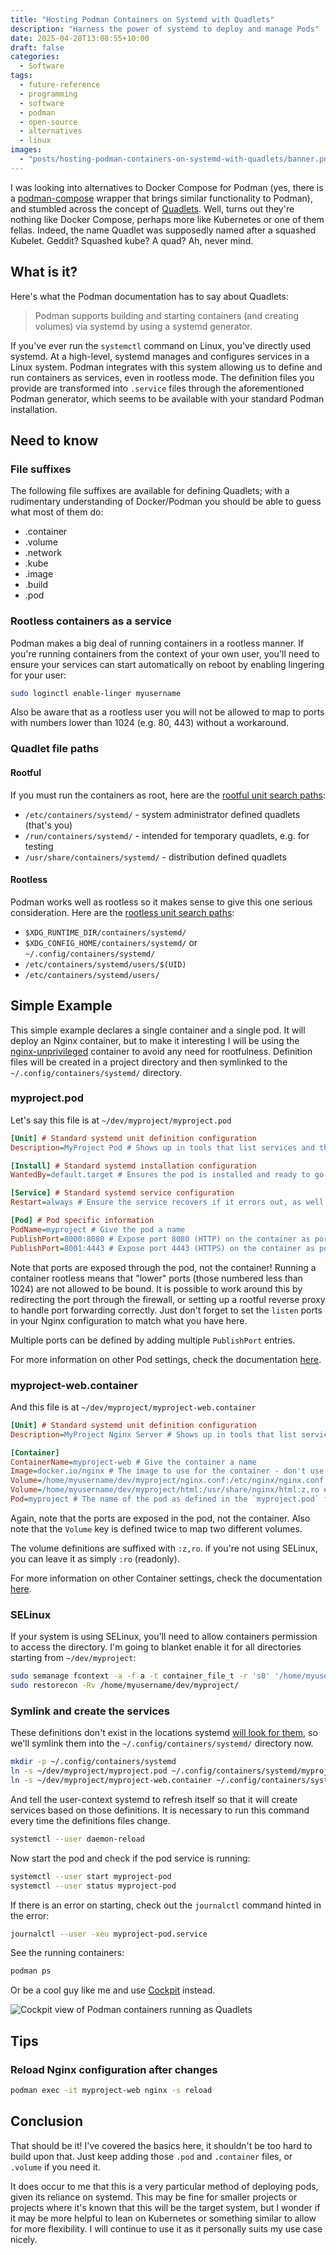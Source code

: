 ```yaml
---
title: "Hosting Podman Containers on Systemd with Quadlets"
description: "Harness the power of systemd to deploy and manage Pods"
date: 2025-04-28T13:08:55+10:00
draft: false
categories:
  - Software
tags:
  - future-reference
  - programming
  - software
  - podman
  - open-source
  - alternatives
  - linux
images:
  - "posts/hosting-podman-containers-on-systemd-with-quadlets/banner.png"
---
```

I was looking into alternatives to Docker Compose for Podman (yes, there is a [podman-compose](https://docs.podman.io/en/latest/markdown/podman-compose.1.html) wrapper that brings similar functionality to Podman), and stumbled across the concept of [Quadlets](https://docs.podman.io/en/latest/markdown/podman-systemd.unit.5.html). Well, turns out they're nothing like Docker Compose, perhaps more like Kubernetes or one of them fellas. Indeed, the name Quadlet was supposedly named after a squashed Kubelet. Geddit? Squashed kube? A quad? Ah, never mind.
<!--more-->

## What is it?
Here's what the Podman documentation has to say about Quadlets:

> Podman supports building and starting containers (and creating volumes) via systemd by using a systemd generator.

If you've ever run the `systemctl` command on Linux, you've directly used systemd. At a high-level, systemd manages and configures services in a Linux system. Podman integrates with this system allowing us to define and run containers as services, even in rootless mode. The definition files you provide are transformed into `.service` files through the aforementioned Podman generator, which seems to be available with your standard Podman installation.

## Need to know
### File suffixes
The following file suffixes are available for defining Quadlets; with a rudimentary understanding of Docker/Podman you should be able to guess what most of them do:

- .container
- .volume
- .network
- .kube
- .image
- .build
- .pod

### Rootless containers as a service
Podman makes a big deal of running containers in a rootless manner. If you're running containers from the context of your own user, you'll need to ensure your services can start automatically on reboot by enabling lingering for your user:

``` bash
sudo loginctl enable-linger myusername
```

Also be aware that as a rootless user you will not be allowed to map to ports with numbers lower than 1024 (e.g. 80, 443) without a workaround.

### Quadlet file paths
#### Rootful
If you must run the containers as root, here are the [rootful unit search paths](https://docs.podman.io/en/latest/markdown/podman-systemd.unit.5.html#podman-rootful-unit-search-path):
- `/etc/containers/systemd/` - system administrator defined quadlets (that's you)
- `/run/containers/systemd/` - intended for temporary quadlets, e.g. for testing
- `/usr/share/containers/systemd/` - distribution defined quadlets

#### Rootless
Podman works well as rootless so it makes sense to give this one serious consideration. Here are the [rootless unit search paths](https://docs.podman.io/en/latest/markdown/podman-systemd.unit.5.html#podman-rootless-unit-search-path):
- `$XDG_RUNTIME_DIR/containers/systemd/`
- `$XDG_CONFIG_HOME/containers/systemd/` or `~/.config/containers/systemd/`
- `/etc/containers/systemd/users/$(UID)`
- `/etc/containers/systemd/users/`

## Simple Example
This simple example declares a single container and a single pod. It will deploy an Nginx container, but to make it interesting I will be using the [nginx-unprivileged](https://hub.docker.com/r/nginxinc/nginx-unprivileged) container to avoid any need for rootfulness. Definition files will be created in a project directory and then symlinked to the `~/.config/containers/systemd/` directory.

### myproject.pod
Let's say this file is at `~/dev/myproject/myproject.pod`

``` ini
[Unit] # Standard systemd unit definition configuration
Description=MyProject Pod # Shows up in tools that list services and the like

[Install] # Standard systemd installation configuration
WantedBy=default.target # Ensures the pod is installed and ready to go at boot time

[Service] # Standard systemd service configuration
Restart=always # Ensure the service recovers if it errors out, as well as on reboots

[Pod] # Pod specific information
PodName=myproject # Give the pod a name
PublishPort=8000:8080 # Expose port 8080 (HTTP) on the container as port 8000 on the host
PublishPort=8001:4443 # Expose port 4443 (HTTPS) on the container as port 8001 on the host
```

Note that ports are exposed through the pod, not the container! Running a container rootless means that "lower" ports (those numbered less than 1024) are not allowed to be bound. It is possible to work around this by redirecting the port through the firewall, or setting up a rootful reverse proxy to handle port forwarding correctly. Just don't forget to set the `listen` ports in your Nginx configuration to match what you have here.

Multiple ports can be defined by adding multiple `PublishPort` entries.

For more information on other Pod settings, check the documentation [here](https://docs.podman.io/en/latest/markdown/podman-systemd.unit.5.html#pod-units-pod).

### myproject-web.container
And this file is at `~/dev/myproject/myproject-web.container`

``` ini
[Unit] # Standard systemd unit definition configuration
Description=MyProject Nginx Server # Shows up in tools that list services and the like

[Container]
ContainerName=myproject-web # Give the container a name
Image=docker.io/nginx # The image to use for the container - don't use the short name!
Volume=/home/myusername/dev/myproject/nginx.conf:/etc/nginx/nginx.conf:z,ro # Volume map a single file
Volume=/home/myusername/dev/myproject/html:/usr/share/nginx/html:z,ro # Volume map a directory
Pod=myproject # The name of the pod as defined in the `myproject.pod` file
```

Again, note that the ports are exposed in the pod, not the container. Also note that the `Volume` key is defined twice to map two different volumes.

The volume definitions are suffixed with `:z,ro`. if you're not using SELinux, you can leave it as simply `:ro` (readonly).

For more information on other Container settings, check the documentation [here](https://docs.podman.io/en/latest/markdown/podman-systemd.unit.5.html#container-units-container).

### SELinux
If your system is using SELinux, you'll need to allow containers permission to access the directory. I'm going to blanket enable it for all directories starting from `~/dev/myproject`:

``` bash
sudo semanage fcontext -a -f a -t container_file_t -r 's0' '/home/myusername/dev/myproject(/.*)?'
sudo restorecon -Rv /home/myusername/dev/myproject/
```

### Symlink and create the services
These definitions don't exist in the locations systemd [will look for them](#quadlet-file-paths), so we'll symlink them into the `~/.config/containers/systemd/` directory now.

``` bash
mkdir -p ~/.config/containers/systemd
ln -s ~/dev/myproject/myproject.pod ~/.config/containers/systemd/myproject.pod
ln -s ~/dev/myproject/myproject-web.container ~/.config/containers/systemd/myproject-web.container
```

And tell the user-context systemd to refresh itself so that it will create services based on those definitions. It is necessary to run this command every time the definitions files change.

``` bash
systemctl --user daemon-reload
```

Now start the pod and check if the pod service is running:

``` bash
systemctl --user start myproject-pod
systemctl --user status myproject-pod
```

If there is an error on starting, check out the `journalctl` command hinted in the error:

``` bash
journalctl --user -xeu myproject-pod.service
```

See the running containers:

``` bash
podman ps
```

Or be a cool guy like me and use [Cockpit](https://cockpit-project.org/) instead.

![Cockpit view of Podman containers running as Quadlets](cockpit.png)

## Tips
### Reload Nginx configuration after changes
``` bash
podman exec -it myproject-web nginx -s reload
```

## Conclusion
That should be it! I've covered the basics here, it shouldn't be too hard to build upon that. Just keep adding those `.pod` and `.container` files, or `.volume` if you need it.

It does occur to me that this is a very particular method of deploying pods, given its reliance on systemd. This may be fine for smaller projects or projects where it's known that this will be the target system, but I wonder if it may be more helpful to lean on Kubernetes or something similar to allow for more flexibility. I will continue to use it as it personally suits my use case nicely.